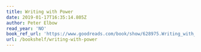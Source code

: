 ```yaml
---
title: Writing with Power
date: 2019-01-17T16:35:14.805Z
author: Peter Elbow
read_year: 'NO'
book_ref_url: 'https://www.goodreads.com/book/show/628975.Writing_with_Power'
url: /bookshelf/writing-with-power
---
```


